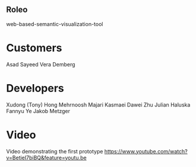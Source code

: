 ## Roleo

web-based-semantic-visualization-tool

# Customers
Asad Sayeed
Vera Demberg

# Developers
Xudong (Tony) Hong
Mehrnoosh Majari Kasmaei
Dawei Zhu
Julian Haluska
Fannyu Ye
Jakob Metzger

# Video
Video demonstrating the first prototype
https://www.youtube.com/watch?v=BetieI7biBQ&feature=youtu.be
